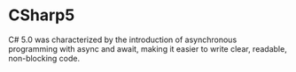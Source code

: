 # CSharp5
C# 5.0 was characterized by the introduction of asynchronous programming with async and await,  making it easier to write clear, readable, non-blocking code.
